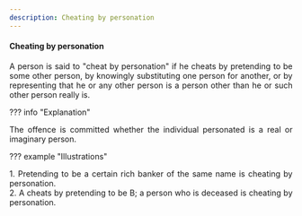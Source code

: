 ```yaml
---
description: Cheating by personation
---
```


#### Cheating by personation
<div style="text-align: justify">

A person is said to "cheat by personation" if he cheats by pretending to be some other person, by knowingly substituting one person for another, or by representing that he or any other person is a person other than he or such other person really is.

</div>

??? info "Explanation"
    <div style="text-align: justify"> The offence is committed whether the individual personated is a real or imaginary person.

??? example "Illustrations"
    <div style="text-align: justify"> 1. Pretending to be a certain rich banker of the same name is cheating by personation.
    <div style="text-align: justify"> 2. A cheats by pretending to be B; a person who is deceased is cheating by personation.


